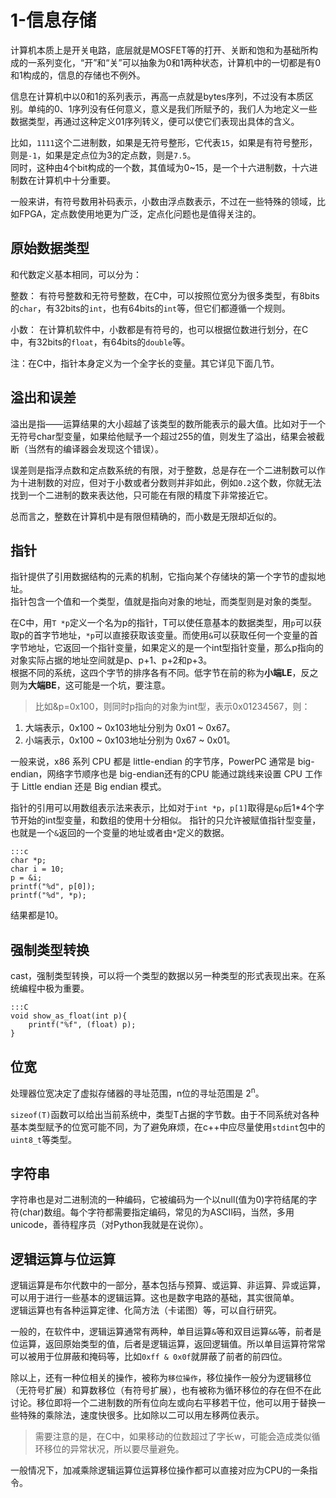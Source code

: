 # 1-信息存储

计算机本质上是开关电路，底层就是MOSFET等的打开、关断和饱和为基础所构成的一系列变化，“开”和“关”可以抽象为0和1两种状态，计算机中的一切都是有0和1构成的，信息的存储也不例外。  

信息在计算机中以0和1的系列表示，再高一点就是bytes序列，不过没有本质区别。单纯的0、1序列没有任何意义，意义是我们所赋予的，我们人为地定义一些数据类型，再通过这种定义01序列转义，便可以使它们表现出具体的含义。

比如，`1111`这个二进制数，如果是无符号整形，它代表`15`，如果是有符号整形，则是`-1`，如果是定点位为3的定点数，则是`7.5`。  
同时，这种由4个bit构成的一个数，其值域为0~15，是一个十六进制数，十六进制数在计算机中十分重要。

一般来讲，有符号数用补码表示，小数由浮点数表示，不过在一些特殊的领域，比如FPGA，定点数使用地更为广泛，定点化问题也是值得关注的。  

## 原始数据类型

和代数定义基本相同，可以分为：  

整数： 有符号整数和无符号整数，在C中，可以按照位宽分为很多类型，有8bits的`char`，有32bits的`int`，也有64bits的`int`等，但它们都遵循一个规则。  

小数： 在计算机软件中，小数都是有符号的，也可以根据位数进行划分，在C中，有32bits的`float`，有64bits的`double`等。  

注：在C中，指针本身定义为一个全字长的变量。其它详见下面几节。


## 溢出和误差

溢出是指——运算结果的大小超越了该类型的数所能表示的最大值。比如对于一个无符号char型变量，如果给他赋予一个超过255的值，则发生了溢出，结果会被截断（当然有的编译器会发现这个错误）。  

误差则是指浮点数和定点数系统的有限，对于整数，总是存在一个二进制数可以作为十进制数的对应，但对于小数或者分数则并非如此，例如`0.2`这个数，你就无法找到一个二进制的数来表达他，只可能在有限的精度下非常接近它。  

总而言之，整数在计算机中是有限但精确的，而小数是无限却近似的。  

## 指针

指针提供了引用数据结构的元素的机制，它指向某个存储块的第一个字节的虚拟地址。  
指针包含一个值和一个类型，值就是指向对象的地址，而类型则是对象的类型。  

在C中，用`T *p`定义一个名为p的指针，T可以使任意基本的数据类型，用`p`可以获取p的首字节地址，`*p`可以直接获取该变量。而使用`&`可以获取任何一个变量的首字节地址，它返回一个指针变量，如果定义的是一个int型指针变量，那么p指向的对象实际占据的地址空间就是p、p+1、p+2和p+3。  
根据不同的系统，这四个字节的排序各有不同。低字节在前的称为**小端LE**，反之则为**大端BE**，这可能是一个坑，要注意。  

>比如&p=0x100，则同时p指向的对象为int型，表示0x01234567，则：
1. 大端表示，0x100 ~ 0x103地址分别为 0x01 ~ 0x67。
2. 小端表示，0x100 ~ 0x103地址分别为 0x67 ~ 0x01。

一般来说，x86 系列 CPU 都是 little-endian 的字节序，PowerPC 通常是 big-endian，网络字节顺序也是 big-endian还有的CPU 能通过跳线来设置 CPU 工作于 Little endian 还是 Big endian 模式。  

指针的引用可以用数组表示法来表示，比如对于`int *p`，`p[1]`取得是`&p`后1\*4个字节开始的int型变量，和数组的使用十分相似。
指针的只允许被赋值指针型变量，也就是一个`&`返回的一个变量的地址或者由`*`定义的数据。  

    :::c
    char *p;
    char i = 10;
    p = &i;
    printf("%d", p[0]);
    printf("%d", *p);

结果都是10。

## 强制类型转换

cast，强制类型转换，可以将一个类型的数据以另一种类型的形式表现出来。在系统编程中极为重要。

    :::C
    void show_as_float(int p){
        printf("%f", (float) p);
    }

## 位宽

处理器位宽决定了虚拟存储器的寻址范围，n位的寻址范围是 2<sup>n</sup>。

`sizeof(T)`函数可以给出当前系统中，类型T占据的字节数。由于不同系统对各种基本类型赋予的位宽可能不同，为了避免麻烦，在c++中应尽量使用`stdint`包中的`uint8_t`等类型。

## 字符串

字符串也是对二进制流的一种编码，它被编码为一个以null(值为0)字符结尾的字符(char)数组。每个字符都需要指定编码，常见的为ASCII码，当然，多用unicode，善待程序员（对Python我就是在说你）。

## 逻辑运算与位运算

逻辑运算是布尔代数中的一部分，基本包括与预算、或运算、非运算、异或运算，可以用于进行一些基本的逻辑运算。这也是数字电路的基础，其实很简单。  
逻辑运算也有各种运算定律、化简方法（卡诺图）等，可以自行研究。  

一般的，在软件中，逻辑运算通常有两种，单目运算`&`等和双目运算`&&`等，前者是位运算，返回原始类型的值，后者是逻辑运算，返回逻辑值。所以单目运算符常常可以被用于位屏蔽和掩码等，比如`0xff & 0x0f`就屏蔽了前者的前四位。

除以上，还有一种位相关的操作，被称为`移位操作`，移位操作一般分为逻辑移位（无符号扩展）和算数移位（有符号扩展），也有被称为循环移位的存在但不在此讨论。移位即将一个二进制数的所有位向左或向右平移若干位，他可以用于替换一些特殊的乘除法，速度快很多。比如除以二可以用左移两位表示。  

>需要注意的是，在C中，如果移动的位数超过了字长w，可能会造成类似循环移位的异常状况，所以要尽量避免。  

一般情况下，加减乘除逻辑运算位运算移位操作都可以直接对应为CPU的一条指令。  
